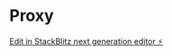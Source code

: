 # Proxy

[Edit in StackBlitz next generation editor ⚡️](https://stackblitz.com/~/github.com/Jesusalz/Proxy)